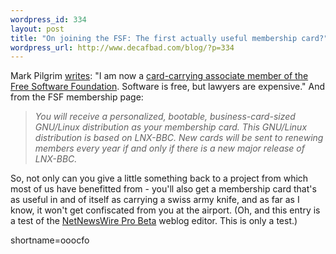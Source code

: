 ```yaml
--- 
wordpress_id: 334
layout: post
title: "On joining the FSF: The first actually useful membership card?"
wordpress_url: http://www.decafbad.com/blog/?p=334
---
```

Mark Pilgrim <a href="http://diveintomark.org/archives/2002/12/22.html#pony_the_hell_up">writes</a>: "I am now a <a href="http://member.fsf.org/">card-carrying associate member of the Free Software Foundation</a>.  Software is free, but lawyers are expensive."
And from the FSF membership page:<blockquote><i>You will receive a personalized, bootable, business-card-sized GNU/Linux distribution as your membership card.
This GNU/Linux distribution is based on LNX-BBC. New cards will be sent to renewing members every year if and only if there is a new major release of LNX-BBC.</i></blockquote>
So, not only can you give a little something back to a project from which most of us have benefitted from - you'll also get a membership card that's as useful in and of itself as carrying a swiss army knife, and as far as I know, it won't get confiscated from you at the airport.
(Oh, and this entry is a test of the <a href="http://ranchero.com/software/netnewswire/">NetNewsWire Pro Beta</a> weblog editor.  This is only a test.)
<!--more-->
shortname=ooocfo
